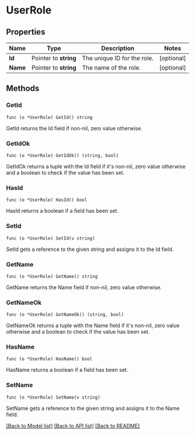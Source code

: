 # UserRole

## Properties

Name | Type | Description | Notes
------------ | ------------- | ------------- | -------------
**Id** | Pointer to **string** | The unique ID for the role. | [optional] 
**Name** | Pointer to **string** | The name of the role. | [optional] 

## Methods

### GetId

`func (o *UserRole) GetId() string`

GetId returns the Id field if non-nil, zero value otherwise.

### GetIdOk

`func (o *UserRole) GetIdOk() (string, bool)`

GetIdOk returns a tuple with the Id field if it's non-nil, zero value otherwise
and a boolean to check if the value has been set.

### HasId

`func (o *UserRole) HasId() bool`

HasId returns a boolean if a field has been set.

### SetId

`func (o *UserRole) SetId(v string)`

SetId gets a reference to the given string and assigns it to the Id field.

### GetName

`func (o *UserRole) GetName() string`

GetName returns the Name field if non-nil, zero value otherwise.

### GetNameOk

`func (o *UserRole) GetNameOk() (string, bool)`

GetNameOk returns a tuple with the Name field if it's non-nil, zero value otherwise
and a boolean to check if the value has been set.

### HasName

`func (o *UserRole) HasName() bool`

HasName returns a boolean if a field has been set.

### SetName

`func (o *UserRole) SetName(v string)`

SetName gets a reference to the given string and assigns it to the Name field.


[[Back to Model list]](../README.md#documentation-for-models) [[Back to API list]](../README.md#documentation-for-api-endpoints) [[Back to README]](../README.md)


